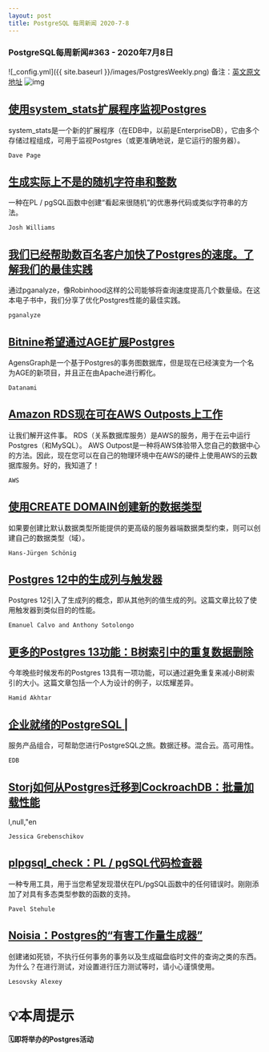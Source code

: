 ```yaml
---
layout: post
title: PostgreSQL 每周新闻 2020-7-8
---
```

### PostgreSQL每周新闻#363 - 2020年7月8日
![_config.yml]({{ site.baseurl }}/images/PostgresWeekly.png)
备注：[英文原文地址](https://postgresweekly.com/issues/363)
![img](https://res.cloudinary.com/cpress/image/upload/w_1280,e_sharpen:60/v1593533532/n1oxkrkkiu4xysoxgtav.jpg)
## [使用system_stats扩展程序监视Postgres](https://postgresweekly.com/link/91417/web)
system_stats是一个新的扩展程序（在EDB中，以前是EnterpriseDB），它由多个存储过程组成，可用于监视Postgres（或更准确地说，是它运行的服务器）。


`Dave Page `
## [生成实际上不是的随机字符串和整数](https://postgresweekly.com/link/91419/web)
一种在PL / pgSQL函数中创建“看起来很随机”的优惠券代码或类似字符串的方法。


`Josh Williams `
## [我们已经帮助数百名客户加快了Postgres的速度。了解我们的最佳实践](https://postgresweekly.com/link/91420/web)
通过pganalyze，像Robinhood这样的公司能够将查询速度提高几个数量级。在这本电子书中，我们分享了优化Postgres性能的最佳实践。


`pganalyze `
## [Bitnine希望通过AGE扩展Postgres](https://postgresweekly.com/link/91421/web)
AgensGraph是一个基于Postgres的事务图数据库，但是现在已经演变为一个名为AGE的新项目，并且正在由Apache进行孵化。


`Datanami `
## [Amazon RDS现在可在AWS Outposts上工作](https://postgresweekly.com/link/91424/web)
让我们解开这件事。 RDS（关系数据库服务）是AWS的服务，用于在云中运行Postgres（和MySQL）。 AWS Outpost是一种将AWS体验带入您自己的数据中心的方法。因此，现在您可以在自己的物理环境中在AWS的硬件上使用AWS的云数据库服务。好的，我知道了！ 


`AWS `
## [使用CREATE DOMAIN创建新的数据类型](https://postgresweekly.com/link/91427/web)
如果要创建比默认数据类型所能提供的更高级的服务器端数据类型约束，则可以创建自己的数据类型（域）。


`Hans-Jürgen Schönig `
## [Postgres 12中的生成列与触发器](https://postgresweekly.com/link/91428/web)
Postgres 12引入了生成列的概念，即从其他列的值生成的列。这篇文章比较了使用触发器到类似目的的性能。


`Emanuel Calvo and Anthony Sotolongo `
## [更多的Postgres 13功能：B树索引中的重复数据删除](https://postgresweekly.com/link/91431/web)
今年晚些时候发布的Postgres 13具有一项功能，可以通过避免重复来减小B树索引的大小。这篇文章包括一个人为设计的例子，以炫耀差异。


`Hamid Akhtar `
## [企业就绪的PostgreSQL | ](https://postgresweekly.com/link/91433/web)
服务产品组合，可帮助您进行PostgreSQL之旅。数据迁移。混合云。高可用性。


`EDB `
## [Storj如何从Postgres迁移到CockroachDB：批量加载性能](https://postgresweekly.com/link/91435/web)
l,null,"en


`Jessica Grebenschikov `
## [plpgsql_check：PL / pgSQL代码检查器](https://postgresweekly.com/link/91437/web)
一种专用工具，用于当您希望发现潜伏在PL/pgSQL函数中的任何错误时。刚刚添加了对具有多态类型参数的函数的支持。


`Pavel Stehule `
## [Noisia：Postgres的“有害工作量生成器”](https://postgresweekly.com/link/91443/web)
创建诸如死锁，不执行任何事务的事务以及生成磁盘临时文件的查询之类的东西。为什么？在进行测试，对设置进行压力测试等时，请小心谨慎使用。


`Lesovsky Alexey `
# 💡本周提示


**🗓即将举办的Postgres活动**
